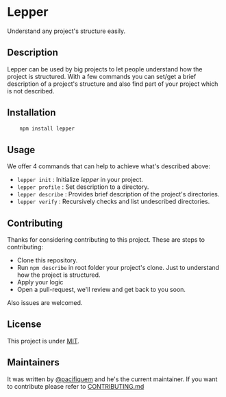 # Lepper

Understand any project's structure easily.

## Description

Lepper can be used by big projects to let people understand how the project is structured.
With a few commands you can set/get a brief description of a project's structure and also find part of your project which is not described.

## Installation

```bash
    npm install lepper
```

## Usage

We offer 4 commands that can help to achieve what's described above:

- ``lepper init`` : Initialize *lepper* in your project.
- ``lepper profile`` : Set description to a directory.
- ``lepper describe`` : Provides brief description of the project's directories.
- ``lepper verify`` : Recursively checks and list undescribed directories.

## Contributing

Thanks for considering contributing to this project.
These are steps to contributing:

- Clone this repository.
- Run ``npm describe`` in root folder your project's clone. Just to understand how the project is structured.
- Apply your logic
- Open a pull-request, we'll review and get back to you soon.

Also issues are welcomed.

## License

This project is under [MIT](https://github.com/pacifiquem/lepper/blob/main/LICENSE).

## Maintainers

It was written by [@pacifiquem](https://github.com/pacifiquem) and he's the current maintainer.
If you want to contribute please refer to [CONTRIBUTING.md](https://github.com/pacifiquem/lepper/blob/main/CONTRIBUTING.md)
